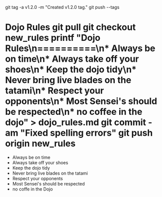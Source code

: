 git tag  -a v1.2.0 -m "Created v1.2.0 tag."
git push --tags

Dojo Rules
git pull
git checkout new_rules
printf "Dojo Rules\n==========\n* Always be on time\n* Always take off your shoes\n* Keep the dojo tidy\n* Never bring live blades on the tatami\n* Respect your opponents\n* Most Sensei's should be respected\n* no coffee in the dojo" > dojo_rules.md
git commit -am "Fixed spelling errors"
git push origin new_rules
==========
* Always be on time
* Always take off your shoes
* Keep the dojo tidy
* Never bring live blades on the tatami
* Respect your opponents
* Most Sensei's should be respected
* no coffe in the Dojo
